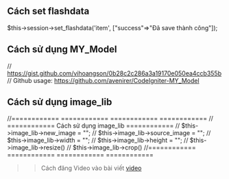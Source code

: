 ## Cách set flashdata
$this->session->set_flashdata('item', ["success"=>"Đã save thành công"]);

## Cách sử dụng MY_Model
// https://gist.github.com/vihoangson/0b28c2c286a3a19170e050ea4ccb355b
// Github usage:  https://github.com/avenirer/CodeIgniter-MY_Model


## Cách sử dụng image_lib
//============ ============  ============  ============ 
// ============ Cách sử dụng image_lib ============ 
// $this->image_lib->new_image = "";
// $this->image_lib->source_image = "";
// $this->image_lib->width = "";
// $this->image_lib->height = "";
// $this->image_lib->resize()
// $this->image_lib->crop()
//============ ============  ============  ============ 

>> Cách đăng Video vào bài viết
[video](https://www.youtube.com/embed/05NOYXoe3QM)

